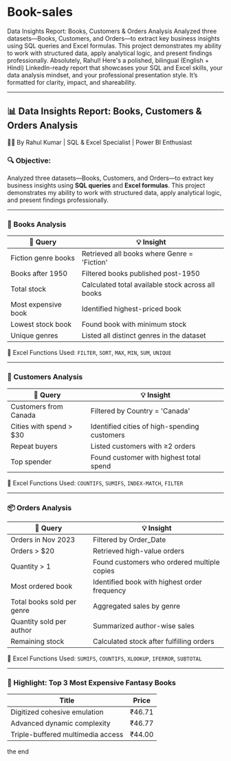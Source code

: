 # Book-sales
Data Insights Report: Books, Customers & Orders Analysis
Analyzed three datasets—Books, Customers, and Orders—to extract key business insights using SQL queries and Excel formulas.
This project demonstrates my ability to work with structured data, apply analytical logic, and present findings professionally.
Absolutely, Rahul! Here's a polished, bilingual (English + Hindi) LinkedIn-ready report that showcases your SQL and Excel skills, your data analysis mindset, and your professional presentation style. It’s formatted for clarity, impact, and shareability.

---

## 📊 Data Insights Report: Books, Customers & Orders Analysis  
👨‍💻 By Rahul Kumar | SQL & Excel Specialist | Power BI Enthusiast

### 🔍 Objective:
Analyzed three datasets—Books, Customers, and Orders—to extract key business insights using **SQL queries** and **Excel formulas**. This project demonstrates my ability to work with structured data, apply analytical logic, and present findings professionally.

---

### 📘 Books Analysis

| 🔎 Query | 💡 Insight |
|---------|------------|
| Fiction genre books | Retrieved all books where Genre = 'Fiction' |
| Books after 1950 | Filtered books published post-1950 |
| Total stock | Calculated total available stock across all books |
| Most expensive book | Identified highest-priced book |
| Lowest stock book | Found book with minimum stock |
| Unique genres | Listed all distinct genres in the dataset |

🧮 Excel Functions Used: `FILTER`, `SORT`, `MAX`, `MIN`, `SUM`, `UNIQUE`

---

### 👥 Customers Analysis

| 🔎 Query | 💡 Insight |
|---------|------------|
| Customers from Canada | Filtered by Country = 'Canada' |
| Cities with spend > $30 | Identified cities of high-spending customers |
| Repeat buyers | Listed customers with ≥2 orders |
| Top spender | Found customer with highest total spend |

🧮 Excel Functions Used: `COUNTIFS`, `SUMIFS`, `INDEX-MATCH`, `FILTER`

---

### 📦 Orders Analysis

| 🔎 Query | 💡 Insight |
|---------|------------|
| Orders in Nov 2023 | Filtered by Order_Date |
| Orders > $20 | Retrieved high-value orders |
| Quantity > 1 | Found customers who ordered multiple copies |
| Most ordered book | Identified book with highest order frequency |
| Total books sold per genre | Aggregated sales by genre |
| Quantity sold per author | Summarized author-wise sales |
| Remaining stock | Calculated stock after fulfilling orders |

🧮 Excel Functions Used: `SUMIFS`, `COUNTIFS`, `XLOOKUP`, `IFERROR`, `SUBTOTAL`

---

### 🌟 Highlight: Top 3 Most Expensive Fantasy Books

| Title | Price |
|-------|-------|
| Digitized cohesive emulation | ₹46.71 |
| Advanced dynamic complexity | ₹46.77 |
| Triple-buffered multimedia access | ₹44.00 |
the end

